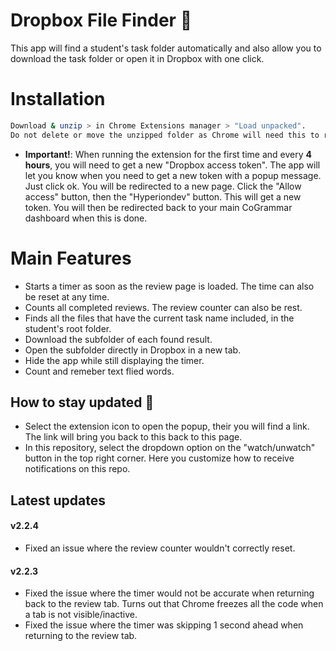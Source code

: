 # Dropbox File Finder 📝  
This app will find a student's task folder automatically and also allow you to download the task folder or open it in Dropbox with one click.

# Installation
~~~bash  
Download & unzip > in Chrome Extensions manager > "Load unpacked".
Do not delete or move the unzipped folder as Chrome will need this to run the extension correctly.
~~~
- **Important!**:
When running the extension for the first time and every 
**4 hours**, you will need to get a new "Dropbox access token". 
The app will let you know when you need to get a new 
token with a popup message. Just click ok. 
You will be redirected to a new page. 
Click the "Allow access" button,  then the "Hyperiondev" 
button. This will get a new token. You will then be 
redirected back to your main CoGrammar 
dashboard when this is done.

 
# Main Features 
- Starts a timer as soon as the review page is loaded. The time can also be reset at any time.
- Counts all completed reviews. The review counter can also be rest.
- Finds all the files that have the current task name included, in the student's root folder.
- Download the subfolder of each found result.
- Open the subfolder directly in Dropbox in a new tab.
- Hide the app while still displaying the timer.
- Count and remeber text flied words.

## How to stay updated 🚀  
- Select the extension icon to open the popup, their you will find a link. 
The link will bring you back to this back to this page.
- In this repository, select the dropdown option on the "watch/unwatch" button in the top right corner. 
Here you customize how to receive notifications on this repo.

## Latest updates

#### v2.2.4
- Fixed an issue where the review counter wouldn't correctly reset.

#### v2.2.3
- Fixed the issue where the timer would not be accurate when returning back to the review tab. Turns out 
that Chrome freezes all the code when a tab is not visible/inactive.
- Fixed the issue where the timer was skipping 1 second ahead when returning to the review tab.
